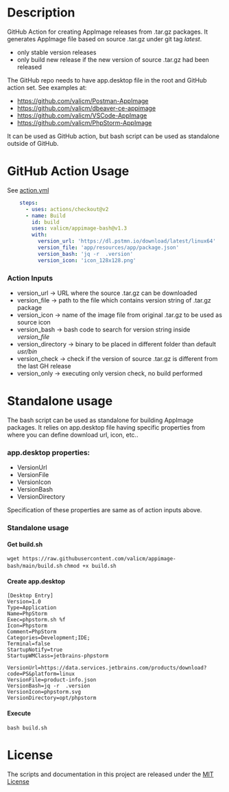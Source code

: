 # Description

GitHub Action for creating AppImage releases from .tar.gz packages.
It generates AppImage file based on source .tar.gz under git tag _latest_.
- only stable version releases
- only build new release if the new version of source .tar.gz had been released

The GitHub repo needs to have app.desktop file in the root and GitHub action set.
See examples at:
- https://github.com/valicm/Postman-AppImage
- https://github.com/valicm/dbeaver-ce-appimage
- https://github.com/valicm/VSCode-AppImage
- https://github.com/valicm/PhpStorm-AppImage

It can be used as GitHub action, but bash script can be used as standalone outside of GitHub.

# GitHub Action Usage

See [action.yml](action.yml)

```yaml
    steps:
      - uses: actions/checkout@v2
      - name: Build
        id: build
        uses: valicm/appimage-bash@v1.3
        with:
          version_url: 'https://dl.pstmn.io/download/latest/linux64'
          version_file: 'app/resources/app/package.json'
          version_bash: 'jq -r  .version'
          version_icon: 'icon_128x128.png'
```

### Action Inputs
- version_url -> URL where the source .tar.gz can be downloaded
- version_file -> path to the file which contains version string of .tar.gz package
- version_icon -> name of the image file from original .tar.gz to be used as source icon
- version_bash -> bash code to search for version string inside _version_file_
- version_directory -> binary to be placed in different folder than default _usr/bin_
- version_check -> check if the version of source .tar.gz is different from the last GH release
- version_only -> executing only version check, no build performed

# Standalone usage

The bash script can be used as standalone for building AppImage packages.
It relies on app.desktop file having specific properties from where you can define
download url, icon, etc..

### app.desktop properties:
- VersionUrl
- VersionFile
- VersionIcon
- VersionBash
- VersionDirectory

Specification of these properties are same as of action inputs above.

### Standalone usage

#### Get build.sh
`wget https://raw.githubusercontent.com/valicm/appimage-bash/main/build.sh`
`chmod +x build.sh`
#### Create app.desktop
```desktop
[Desktop Entry]
Version=1.0
Type=Application
Name=PhpStorm
Exec=phpstorm.sh %f
Icon=Phpstorm
Comment=PhpStorm
Categories=Development;IDE;
Terminal=false
StartupNotify=true
StartupWMClass=jetbrains-phpstorm

VersionUrl=https://data.services.jetbrains.com/products/download?code=PS&platform=linux
VersionFile=product-info.json
VersionBash=jq -r  .version
VersionIcon=phpstorm.svg
VersionDirectory=opt/phpstorm

```

#### Execute
`bash build.sh`

# License

The scripts and documentation in this project are released under the [MIT License](LICENSE)
